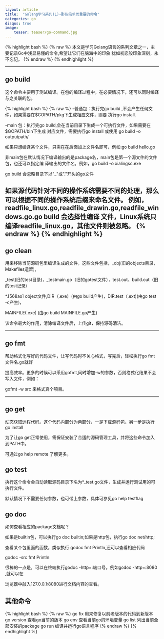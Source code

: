 ```yaml
---
layout: article
title:  "Golang学习系列(1)-那些简单而重要的命令"
categories: go
disqus: true
image:
    teaser: teaser/go-command.jpg
---
```


{% highlight bash %}
{% raw %}
本文是学习Golang语言的系列文章之一，主要记录Go中浅显易懂的命令,希望让它们在脑海中的印象
犹如初恋般印象深刻，永不忘记。
{% endraw %}
{% endhighlight %} 

---


## go build

这个命令主要用于测试编译。在包的编译过程中，在必要情况下，还可以同时编译与之关联的包。

{% highlight bash %}
{% raw %}
-普通包：执行完go build ,不会产生任何文件，如果需要在$GOPATH/pkg下生成相应文件，则要
执行go install.

-main 包：执行完go build,会在当前目录下生成一个可执行文件，如果需要在$GOPATH/bin下生成
对应文件，需要执行go install 或使用 go build -o outputpath/

如果只想编译某个文件，只需在在后面加上文件名即可，例如:go build hello.go

非main包在默认情况下编译输出的是package名，main包是第一个源文件的文件包，也还可以指定编
译输出的文件名，例如，go build -o xialingsc.exe

go build 会忽略目录下以"_"或"."开头的go文件

如果源代码针对不同的操作系统需要不同的处理，那么可以根据不同的操作系统后缀来命名文件。
例如，readfile_linux.go,readfile_drawin.go,readfile_windows.go.go build 会选择性编译
文件，Linux系统只编译readfile_linux.go，其他文件则被忽略。
{% endraw %}
{% endhighlight %}
---

## go clean

用来移除当前源码包里编译生成的文件，这些文件包括，_obj(旧的objects目录，Makefiles遗留)，

_test(旧的test目录)，_testmain.go（旧的gotest文件），test.out、build.out（旧的test记录）

*.[568ao] object文件,DIR（.exe）(由go build产生)，DIR.test（.ext)(由go test -c产生)，

MAINFILE(.exe) (由go build MAINFILE.go产生)

该命令最大的作用，清除编译文件后，上传git，保持源码清洁。

---

## go fmt

帮助格式化写好的代码文件，让写代码时不关心格式，写完后，轻松执行go fmt 文件名.go就好

提高效率。更多的时候可以采用gofmt,同时增加-w的参数，否则格式化结果不会写入文件，例如：

gofmt -w src 来格式真个项目。

---

## go get

动态获取远程代码。这个代码内部分为两部分，一是下载源码包，另一步是执行go install

为了让go get正常使用，需保证安装了合适的源码管理工具，并将这些命令加入到PATH中。

可通过go help remote 了解更多。


## go test

执行这个命令会自动读取源码目录下名为*_test.go文件，生成并运行测试用的可执行文件。

默认情况下不需要任何参数，也可带上参数，具体可参见go help testflag


## go doc

如何查看相应的package文档呢？

如果是builtin包，可以执行go doc builtin;如果是http包，执行go doc net/http;

查看某个包里面的函数，类似执行 godoc fmt Println,还可以查看相应代码 

godoc -src fmt Println


很棒的一点是，可以在终端执行godoc -http=:端口号，例如godoc -http=:8080 ,就可以在

浏览器中敲入127.0.0.1:8080进行文档内容的查看。


## 其他命令

{% highlight bash %}
{% raw %}
go fix        用来修复以前老版本的代码到新版本
go version    查看go当前的版本
go env        查看当前go的环境变量
go list       列出当前全部安装的package
go run        编译并运行go语言程序
{% endraw %}
{% endhighlight %}





























